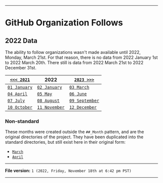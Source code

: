 
***

# GitHub Organization Follows

## 2022 Data

The ability to follow organizations wasn't made available until 2022, Monday, March 21st. For that reason, there is no data from 2022 January 1st to 2022 March 20th. There still is data from 2022 March 21st to 2022 December 31st.

| [`<<< 2021`](/Follows/2021/) | **2022** | [`2023 >>>`](/Follows/2023/) |
|---|---|---|
| [`01 January`](/Follows/2022/01_January/) | [`02 January`](/Follows/2022/02_February/) | [`03 March`](/Follows/2022/03_March/) |
| [`04 April`](/Follows/2022/04_April/) | [`05 May`](/Follows/2022/05_May/) | [`06 June`](/Follows/2022/06_June/) |
| [`07 July`](/Follows/2022/07_July/) | [`08 August`](/Follows/2022/08_August/) | [`09 September`](/Follows/2022/09_September/) |
| [`10 October`](/Follows/2022/10_October/) | [`11 November`](/Follows/2022/11_November/) | [`12 December`](/Follows/2022/12_December/) |

### Non-standard

These months were created outside the `##_Month` pattern, and are the original directories of the project. They have been duplicated into the standard directories, but still exist here in their original form:

* [`March`](/Follows/2022/March/)
* [`April`](/Follows/2022/April/)

***

**File version:** `1 (2022, Friday, November 18th at 6:42 pm PST)`

***
